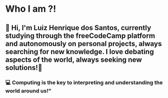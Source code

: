 # Who I am ?!
## 👋 Hi, I'm Luiz Henrique dos Santos, currently studying through the freeCodeCamp platform and autonomously on personal projects, always searching for new knowledge. I love debating aspects of the world, always seeking new solutions!🚀
### 💻 Computing is the key to interpreting and understanding the world around us!"

